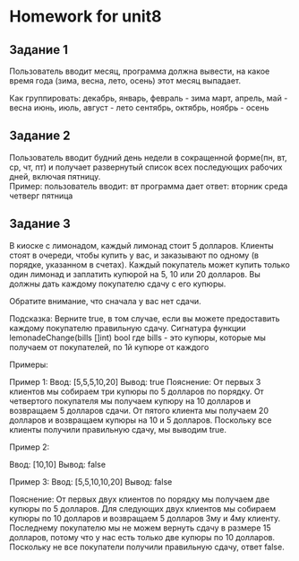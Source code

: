 # Homework for unit8

## Задание 1

Пользователь вводит месяц, программа должна вывести, на какое время года (зима, весна, лето, осень) этот месяц выпадает.

Как группировать:
декабрь, январь, февраль - зима
март, апрель, май - весна
июнь, июль, август - лето
сентябрь, октябрь, ноябрь - осень

## Задание 2

Пользователь вводит будний день недели в сокращенной форме(пн, вт, ср, чт, пт) и получает развернутый список всех последующих рабочих дней, включая пятницу.  
Пример:
пользователь вводит:
вт
программа дает ответ:
вторник
среда
четверг
пятница

## Задание 3

В киоске с лимонадом, каждый лимонад стоит 5 долларов.
Клиенты стоят в очереди, чтобы купить у вас, и заказывают по одному (в порядке, указанном в счетах).
Каждый покупатель может купить только один лимонад и заплатить купюрой на 5, 10 или 20 долларов. Вы должны дать каждому покупателю сдачу с его купюры.

Обратите внимание, что сначала у вас нет сдачи.

Подсказка:
Верните true, в том случае, если вы можете предоставить каждому покупателю правильную сдачу.
Сигнатура функции lemonadeChange(bills []int) bool
где bills - это купюры, которые мы получаем от покупателей, по 1й купюре от каждого

Примеры:

Пример 1:
Ввод: [5,5,5,10,20]
Вывод: true
Пояснение:
От первых 3 клиентов мы собираем три купюры по 5 долларов по порядку.
От четвертого покупателя мы получаем купюру на 10 долларов и возвращаем 5 долларов сдачи.
От пятого клиента мы получаем 20 долларов и возвращаем купюры на 10 и 5 долларов.
Поскольку все клиенты получили правильную сдачу, мы выводим true.

Пример 2:

Ввод: [10,10]
Вывод: false

Пример 3:
Ввод: [5,5,10,10,20]
Вывод: false

Пояснение:
От первых двух клиентов по порядку мы получаем две купюры по 5 долларов.
Для следующих двух клиентов мы собираем купюры по 10 долларов и возвращаем 5 долларов 3му и 4му клиенту.
Последнему покупателю мы не можем вернуть сдачу в размере 15 долларов, потому что у нас есть только две купюры по 10 долларов.
Поскольку не все покупатели получили правильную сдачу, ответ false.
